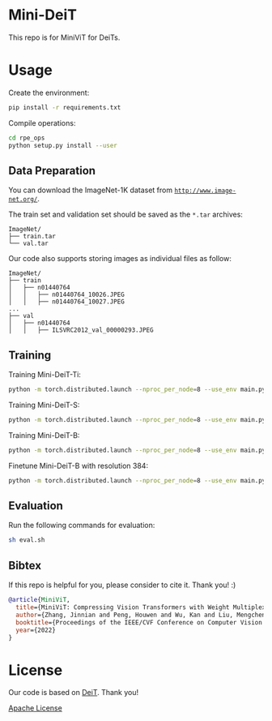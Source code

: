 # Mini-DeiT

This repo is for MiniViT for DeiTs.

# Usage

Create the environment:

```bash
pip install -r requirements.txt
```

Compile operations:
```bash
cd rpe_ops
python setup.py install --user
```

## Data Preparation

You can download the ImageNet-1K dataset from [`http://www.image-net.org/`](http://www.image-net.org/).

The train set and validation set should be saved as the `*.tar` archives:

```
ImageNet/
├── train.tar
└── val.tar
```

Our code also supports storing images as individual files as follow:
```
ImageNet/
├── train
│   ├── n01440764
│   │   ├── n01440764_10026.JPEG
│   │   ├── n01440764_10027.JPEG
...
├── val
│   ├── n01440764
│   │   ├── ILSVRC2012_val_00000293.JPEG
```

## Training

Training Mini-DeiT-Ti:

```bash
python -m torch.distributed.launch --nproc_per_node=8 --use_env main.py --model mini_deit_tiny_patch16_224 --batch-size 128 --data-path <data-path> --output_dir ./outputs  --teacher-path <teacher-model-path> --distillation-type soft --distillation-alpha 1.0 --drop-path 0.0
```

Training Mini-DeiT-S:

```bash
python -m torch.distributed.launch --nproc_per_node=8 --use_env main.py --model mini_deit_small_patch16_224 --batch-size 128 --data-path <data-path> --output_dir ./outputs  --teacher-path <teacher-model-path> --distillation-type soft --distillation-alpha 1.0 --drop-path 0.0
```

Training Mini-DeiT-B:

```bash
python -m torch.distributed.launch --nproc_per_node=8 --use_env main.py --model mini_deit_base_patch16_224 --batch-size 128 --data-path <data-path> --output_dir ./outputs  --teacher-path <teacher-model-path> --distillation-type soft --distillation-alpha 1.0
```

Finetune Mini-DeiT-B with resolution 384:
```bash
python -m torch.distributed.launch --nproc_per_node=8 --use_env main.py --model mini_deit_base_patch16_384 --batch-size 128 --data-path <data-path> --output_dir ./outputs --finetune release_checkpoints/mini_deit_base_patch16_224.pth --input-size 384 --lr 5e-6 --min-lr 5e-6 --weight-decay 1e-8 --epochs 30
```

## Evaluation

Run the following commands for evaluation:

```bash
sh eval.sh
```

## Bibtex

If this repo is helpful for you, please consider to cite it. Thank you! :)
```bibtex
@article{MiniViT,
  title={MiniViT: Compressing Vision Transformers with Weight Multiplexing},
  author={Zhang, Jinnian and Peng, Houwen and Wu, Kan and Liu, Mengchen and Xiao, Bin and Fu, Jianlong and Yuan, Lu},
  booktitle={Proceedings of the IEEE/CVF Conference on Computer Vision and Pattern Recognition (CVPR)},
  year={2022}
}
```

# License
Our code is based on [DeiT](https://github.com/facebookresearch/deit). Thank you!

[Apache License](./LICENSE)
